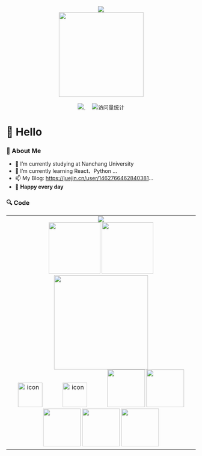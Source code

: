 <!-- 
### Hi ,Nice to meet you!
- 🔭 I’m currently studying at  Nanchang University
- 🌱 I’m currently learning React、Python ...
- 📫 My Juejin: https://juejin.cn/user/1462766462840381...
<hr>

[![Top Langs](https://github-readme-stats.vercel.app/api/top-langs/?username=starr-starr)](https://github.com/anuraghazra/github-readme-stats)<br>
[![Lorin-github](https://github-readme-stats.vercel.app/api?username=starr-starr&show_icons=true&theme=tokyonight)](https://github.com/anuraghazra/github-readme-stats)
 -->
<div align="center">

  <!-- dynamic typing effect 动态打字效果 -->
  <div>
      <img src="https://readme-typing-svg.demolab.com?font=Fira+Code&pause=1000&width=435&lines=console.log(%22Hello%2C%20World%22)" />
  </div>

  <!-- knock code pictures 敲代码的图片 -->
  <picture>
    <source media="(prefers-color-scheme: dark)" srcset="https://cdn.jsdelivr.net/gh/sun0225SUN/sun0225SUN/assets/images/coding.gif" />
    <source media="(prefers-color-scheme: light)" srcset="https://cdn.jsdelivr.net/gh/sun0225SUN/sun0225SUN/assets/images/developer.svg" height="225px" />
    <img src="https://cdn.jsdelivr.net/gh/sun0225SUN/sun0225SUN/assets/images/coding.gif" />
  </picture>

  <!-- for beauty 留个空行好看点 -->
  <div>&nbsp;</div>

  <!-- profile logo 个人资料徽标 -->
  <div>
    <a href="https://juejin.cn/user/1462766462840381">
      <img src="https://img.shields.io/badge/Website-博客-blue" />
    </a>&emsp;
    <!-- visitor statistics logo 访问量统计徽标 -->
    <img src="https://komarev.com/ghpvc/?username=starr-starr&label=Views&color=0e75b6&style=flat" alt="访问量统计" />
  </div>
</div>

#  🙋 Hello


### 🤺 About Me
- 🔭 I’m currently studying at  Nanchang University
- 🌱 I’m currently learning React、Python ...
- 📫 My Blog: https://juejin.cn/user/1462766462840381...
- 🍃 <strong>Happy every day</strong>

<h3>🔍 Code</h3>
<table>
<tr><td>


<div align="center">

<!-- github-readme-streak-stats 连续提交代码天数记录 -->
<picture>
  <source media="(prefers-color-scheme: dark)" srcset="https://github-readme-streak-stats.herokuapp.com/?user=starr-starr&theme=dark&hide_border=true" />
  <source media="(prefers-color-scheme: light)" srcset="https://github-readme-streak-stats.herokuapp.com/?user=starr-starr&theme=light&hide_border=true" />
  <img src="https://github-readme-streak-stats.herokuapp.com/?user=starr-starr&theme=default&hide_border=true" />
</picture>

</div>

<div align="center" >

<!-- GitHub 数据统计 -->
<img height="137px" src="https://github-readme-stats-git-masterrstaa-rickstaa.vercel.app/api?username=starr-starr&hide_title=true&hide_border=true&show_icons=true&include_all_commits=true&line_height=21text_color=000&icon_color=000&bg_color=0,ea6161,ffc64d,fffc4d,52fa5a&theme=graywhite" />
<img height="137px" src="https://github-readme-stats-git-masterrstaa-rickstaa.vercel.app/api/top-langs/?username=starr-starr&hide_title=true&hide_border=true&layout=compact&langs_count=6&text_color=000&icon_color=fff&bg_color=0,52fa5a,4dfcff,c64dff&theme=graywhite" /><br>

</div>


<div align="center" >

<!-- just img 图片 -->
<img src="https://cdn.jsdelivr.net/gh/sun0225SUN/sun0225SUN/assets/images/man.png" width="250" height="250" />
<br>
<!-- svg -->
<img src="https://techstack-generator.vercel.app/docker-icon.svg" alt="icon" width="65" style="width: 65px; height: 65px; margin-right: 50px; margin-bottom: 0px;" /> 
<img src="https://techstack-generator.vercel.app/ts-icon.svg" alt="icon" width="65" style="width: 65px; height: 65px; margin-right: 50px; margin-bottom: 0px;" />

<!-- gif -->
<img height="100" width="100" src="https://cdn.jsdelivr.net/gh/sun0225SUN/sun0225SUN/assets/images/html.webp">
<img height="100" width="100" src="https://cdn.jsdelivr.net/gh/sun0225SUN/sun0225SUN/assets/images/cssgif.webp">
<img height="100" width="100" src="https://cdn.jsdelivr.net/gh/sun0225SUN/sun0225SUN/assets/images/js.webp">
<img height="100" width="100" src="https://cdn.jsdelivr.net/gh/sun0225SUN/sun0225SUN/assets/images/react.webp">
<img height="100" width="100" src="https://cdn.jsdelivr.net/gh/sun0225SUN/sun0225SUN/assets/images/python.webp">

</div>
